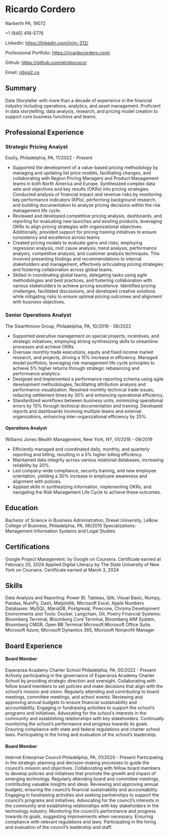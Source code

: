 # Ricardo Cordero

Narberth PA, 19072

+1 (845) 418-5776

LinkedIn: https://linkedin.com/in/rc-212/ 

Professional Portfolio: https://ricardocordero.com/

Github: https://github.com/elrobococo/

Email: r@og2.co 

## Summary
Data Storyteller with more than a decade of experience in the financial industry including operations, analytics, and asset management. 
Proficient in data storytelling, data analysis, research, and pricing model creation to support core business functions and teams. 

## Professional Experience
### **Strategic Pricing Analyst**
Essity, Philadelphia, PA, 11/2022 - Present

+ Supported the development of a value-based pricing methodology by managing and updating list price models, facilitating changes, and collaborating with Region Pricing Managers and Product Management teams in both North America and Europe. Synthesized complex data sets and objectives and key results (OKRs) into pricing strategies. Conducted analysis of financial impact and revenue risks by monitoring key performance indicators (KPIs), performing background research, and building documentation to analyze pricing decisions within the risk management life cycle.
+ Reviewed and developed competitive pricing analysis, dashboards, and reporting for evaluating new launches and existing products, leveraging OKRs to align pricing strategies with organizational objectives. Additionally, provided support for pricing training initiatives to ensure consistency and excellence across teams.
+ Created pricing models to evaluate gains and risks, employing regression analysis, root cause analysis, trend analysis, performance analysis, competitive analysis, and customer analysis techniques. This involved presenting findings and recommendations to internal stakeholders and management, effectively articulating pricing strategies and fostering collaboration across global teams.
+ Skilled in coordinating global teams, delegating tasks using agile methodologies and best practices, and fostering collaboration with various stakeholders to achieve pricing excellence. Identified pricing challenges, facilitated discussions, and developed creative solutions while mitigating risks to ensure optimal pricing outcomes and alignment with business objectives.

### **Senior Operations Analyst** 
The Swarthmore Group, Philadelphia, PA, 10/2019 - 06/2022

+ Supported executive management on special projects, incentives, and strategic initiatives, employing strong synthesizing skills to streamline processes and achieve OKRs. 
+ Oversaw monthly trade executions, equity and fixed income market research, and projects, driving a 15% increase in efficiency. Managed model portfolios, leveraging risk management life cycle principles to achieve 5% higher returns through strategic rebalancing and performance analytics. 
+ Designed and Implemented a performance reporting schema using agile development methodologies, facilitating attribution analysis and performance visualization. Resolved monthly technical trade issues, reducing settlement times by 30% and enhancing operational efficiency. 
+ Standardized workflows between business units, minimizing operational errors by 10% through technical documentation and training. Developed reports and dashboards involving multiple teams and external organizations, enhancing inter-organizational efficiency by 25%.

#### **Operations Analyst**
Williams Jones Wealth Management, New York, NY, 01/2016 - 09/2019

+ Efficiently managed and coordinated daily, monthly, and quarterly reporting and billing, resulting in a 5% higher billing efficiency.
+ Maintained data integrity across various relational databases, increasing reliability by 20%.
+ Led company-wide compliance, security training, and new employee orientation, yielding a 30% increase in employee awareness and alignment with policies.
+ Applied skills in synthesizing information, implementing OKRs, and navigating the Risk Management Life Cycle to achieve these outcomes.

## Education
Bachelor of Science in Business Administration, Drexel University, LeBow College of Business, Philadelphia, PA, 06/2015
Specializations: Management Information Systems and Legal Studies

## Certifications

Google Project Management: by Google on Coursera. Certificate earned at February 20, 2024
Applied Digital Literacy by The State University of New York on Coursera. Certificate earned at March 3, 2024

## Skills

Data Analysis and Reporting: Power BI, Tableau, Qlik, Visual Basic, Numpy, Pandas, NumPy, Dash, Matplotlib, Microsoft Excel, Apple Numbers
Databases: MySQL, MariaDB, Postgresql, Pinecone, Chroma
Development Environments and Tools: Docker, Langchain, Git, Poetry
Financial Systems: Bloomberg Terminal, Bloomberg Core Terminal, Bloomberg AIM System, Bloomberg CMGR, Open BB Terminal
Microsoft:Microsoft Office Suite,  Microsoft Azure, Microsoft Dynamics 365, Microsoft Nonprofit Manager

## Board Experience

#### **Board Member** 
Esperanza Academy Charter School Philadelphia, PA, 05/2022 - Present
Actively participating in the governance of Esperanza Academy Charter School by providing strategic direction and oversight.
Collaborating with fellow board members to set policies and make decisions that align with the school’s mission and vision.
Regularly attending and contributing to board meetings, committee meetings, and school events.
Reviewing and approving annual budgets to ensure financial sustainability and accountability.
Engaging in fundraising activities to support the school’s programs and initiatives.
Advocating for the school’s interests in the community and establishing relationships with key stakeholders.
Continually monitoring the school’s performance and progress towards its goals.
Ensuring compliance with state and federal regulations and charter school laws.
Participating in the hiring and evaluation of the school’s leadership.

#### **Board Member** 
Internet Enterprise Council Philadelphia, PA, 01/2020 - Present
Participating in the strategic planning and decision-making processes to guide the council’s mission and objectives.
Collaborating with fellow board members to develop policies and initiatives that promote the growth and impact of emerging technology.
Regularly attending board and committee meetings, contributing valuable insights and ideas.
Reviewing and approving annual budgets, ensuring the council’s financial sustainability and accountability.
Engaging in fundraising activities and seeking partnerships to support the council’s programs and initiatives.
Advocating for the council’s interests in the community and establishing relationships with key stakeholders in the technology industry.
Monitoring the council’s performance and progress towards its goals, suggesting improvements when necessary.
Ensuring compliance with relevant regulations and laws.
Participating in the hiring and evaluation of the council’s leadership and staff.


